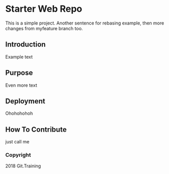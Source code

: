 # Starter Web Repo

This is a simple project. Another sentence for rebasing example, then more changes from myfeature branch too.

## Introduction

Example text

## Purpose

Even more text

## Deployment

Ohohohohoh

## How To Contribute

just call me

### Copyright

2018 Git.Training